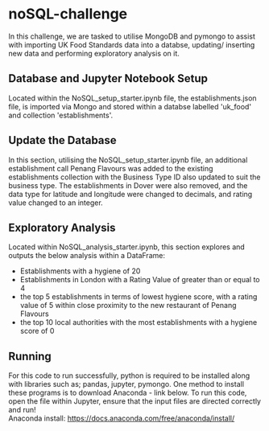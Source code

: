# noSQL-challenge
In this challenge, we are tasked to utilise MongoDB and pymongo to assist with importing UK Food Standards data into a databse, updating/ inserting new data and performing exploratory analysis on it. 
## Database and Jupyter Notebook Setup
Located within the NoSQL_setup_starter.ipynb file, the establishments.json file, is imported via Mongo and stored within a databse labelled 'uk_food' and collection 'establishments'.
## Update the Database
In this section, utilising the NoSQL_setup_starter.ipynb file, an additional establishment call Penang Flavours was added to the existing establishments collection with the Business Type ID also updated to suit the business type. The establishments in Dover were also removed, and the data type for latitude and longitude were changed to decimals, and rating value changed to an integer.
## Exploratory Analysis
Located within NoSQL_analysis_starter.ipynb, this section explores and outputs the below analysis within a DataFrame:
* Establishments with a hygiene of 20
* Establishments in London with a Rating Value of greater than or equal to 4
* the top 5 establishments in terms of lowest hygiene score, with a rating value of 5 within close proximity to the new restaurant of Penang Flavours
* the top 10 local authorities with the most establishments with a hygiene score of 0
## Running
For this code to run successfully, python is required to be installed along with libraries such as; pandas, jupyter, pymongo. One method to install these programs is to download Anaconda - link below. To run this code, open the file within Jupyter, ensure that the input files are directed correctly and run!\
Anaconda install: https://docs.anaconda.com/free/anaconda/install/
